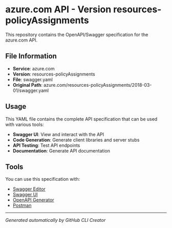 # azure.com API - Version resources-policyAssignments

This repository contains the OpenAPI/Swagger specification for the azure.com API.

## File Information

- **Service**: azure.com
- **Version**: resources-policyAssignments
- **File**: swagger.yaml
- **Original Path**: azure.com/resources-policyAssignments/2018-03-01/swagger.yaml

## Usage

This YAML file contains the complete API specification that can be used with various tools:

- **Swagger UI**: View and interact with the API
- **Code Generation**: Generate client libraries and server stubs
- **API Testing**: Test API endpoints
- **Documentation**: Generate API documentation

## Tools

You can use this specification with:

- [Swagger Editor](https://editor.swagger.io/)
- [Swagger UI](https://swagger.io/tools/swagger-ui/)
- [OpenAPI Generator](https://openapi-generator.tech/)
- [Postman](https://www.postman.com/)

---

*Generated automatically by GitHub CLI Creator*
